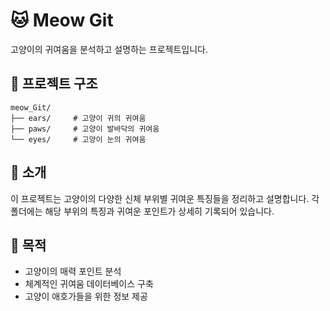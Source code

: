 # 🐱 Meow Git

고양이의 귀여움을 분석하고 설명하는 프로젝트입니다.

## 📁 프로젝트 구조

```
meow_Git/
├── ears/     # 고양이 귀의 귀여움
├── paws/     # 고양이 발바닥의 귀여움
└── eyes/     # 고양이 눈의 귀여움
```

## 📖 소개

이 프로젝트는 고양이의 다양한 신체 부위별 귀여운 특징들을 정리하고 설명합니다.
각 폴더에는 해당 부위의 특징과 귀여운 포인트가 상세히 기록되어 있습니다.

## 🎯 목적

- 고양이의 매력 포인트 분석
- 체계적인 귀여움 데이터베이스 구축
- 고양이 애호가들을 위한 정보 제공